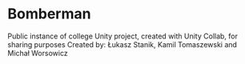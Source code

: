 # Bomberman
Public instance of college Unity project, created with Unity Collab, for sharing purposes
Created by: Łukasz Stanik, Kamil Tomaszewski and Michał Worsowicz

